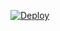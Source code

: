 [![Deploy](https://www.herokucdn.com/deploy/button.svg)](https://dashboard.heroku.com/new?template=https://github.com/hackercoder24/uplaoderselltest)
